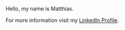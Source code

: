 Hello, my name is Matthias. 

For more information visit my [LinkedIn Profile](https://www.linkedin.com/in/matthiasholzer).

